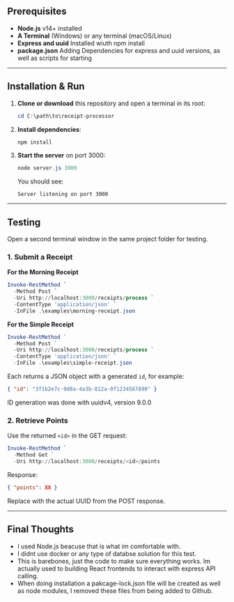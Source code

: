 ## Prerequisites

- **Node.js** v14+ installed
- **A Terminal** (Windows) or any terminal (macOS/Linux)
- **Express and uuid** Installed wiuth npm install
- **package.json** Adding Dependencies for express and uuid versions, as well as scripts for starting
---

## Installation & Run

1. **Clone or download** this repository and open a terminal in its root:
   ```powershell
   cd C:\path\to\receipt-processor
   ```

2. **Install dependencies**:
   ```powershell
   npm install
   ```


3. **Start the server** on port 3000:
   ```powershell
   node server.js 3000
   ```

   You should see:
   ```text
   Server listening on port 3000
   ```

---

## Testing

Open a second terminal window in the same project folder for testing.

### 1. Submit a Receipt

**For the Morning Receipt**
```powershell
Invoke-RestMethod `
  -Method Post `
  -Uri http://localhost:3000/receipts/process `
  -ContentType 'application/json' `
  -InFile .\examples\morning-receipt.json
```

**For the Simple Receipt**
```powershell
Invoke-RestMethod `
  -Method Post `
  -Uri http://localhost:3000/receipts/process `
  -ContentType 'application/json' `
  -InFile .\examples\simple-receipt.json
```

Each returns a JSON object with a generated `id`, for example:
```json
{ "id": "3f1b2e7c-9d8a-4a3b-812a-0f1234567890" }
```

ID generation was done with uuidv4, version 9.0.0

### 2. Retrieve Points

Use the returned `<id>` in the GET request:
```powershell
Invoke-RestMethod `
  -Method Get `
  -Uri http://localhost:3000/receipts/<id>/points
```

Response:
```json
{ "points": XX }
```

Replace <id> with the actual UUID from the POST response.

---

## Final Thoughts

- I used Node.js beacuse that is what im comfortable with.
- I didnt use docker or any type of databse solution for this test.
- This is barebones, just the code to make sure everything works. Im actually used to building React frontends to interact with express API calling.
- When doing installation a pakcage-lock.json file will be created as well as node modules, I removed these files from being added to Github.




